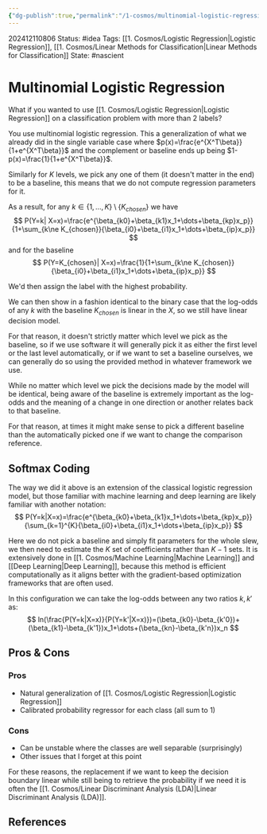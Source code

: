 ```yaml
---
{"dg-publish":true,"permalink":"/1-cosmos/multinomial-logistic-regression/","created":"2024-12-11T08:06:36.754-05:00","updated":"2024-12-13T09:09:17.293-05:00"}
---
```


202412110806
Status: #idea
Tags: [[1. Cosmos/Logistic Regression\|Logistic Regression]], [[1. Cosmos/Linear Methods for Classification\|Linear Methods for Classification]]
State: #nascient
# Multinomial Logistic Regression

What if you wanted to use [[1. Cosmos/Logistic Regression\|Logistic Regression]] on a classification problem with more than 2 labels?

You use multinomial logistic regression.
This a generalization of what we already did in the single variable case where $p(x)=\frac{e^{X^T\beta}}{1+e^{X^T\beta}}$ and the complement or baseline ends up being $1-p(x)=\frac{1}{1+e^{X^T\beta}}$.

Similarly for $K$ levels, we pick any one of them (it doesn't matter in the end) to be a baseline, this means that we do not compute regression parameters for it.

As a result, for any $k\in \{1,\dots, K\}\setminus \{K_{chosen}\}$ 
we have
$$
P(Y=k| X=x)=\frac{e^{\beta_{k0}+\beta_{k1}x_1+\dots+\beta_{kp}x_p}}{1+\sum_{k\ne K_{chosen}}{\beta_{i0}+\beta_{i1}x_1+\dots+\beta_{ip}x_p}}
$$
and for the baseline
$$
P(Y=K_{chosen}| X=x)=\frac{1}{1+\sum_{k\ne K_{chosen}}{\beta_{i0}+\beta_{i1}x_1+\dots+\beta_{ip}x_p}}
$$

We'd then assign the label with the highest probability.

We can then show in a fashion identical to the binary case that the log-odds of any $k$ with the baseline $K_{chosen}$ is linear in the $X$, so we still have linear decision model. 

For that reason, it doesn't strictly matter which level we pick as the baseline, so if we use software it will generally pick it as either the first level or the last level automatically, or if we want to set a baseline ourselves, we can generally do so using the provided method in whatever framework we use.

While no matter which level we pick the decisions made by the model will be identical, being aware of the baseline is extremely important as the log-odds and the meaning of a change in one direction or another relates back to that baseline.

For that reason, at times it might make sense to pick a different baseline than the automatically picked one if we want to change the comparison reference.

## Softmax Coding
The way we did it above is an extension of the classical logistic regression model, but those familiar with machine learning and deep learning are likely familiar with another notation:
$$
P(Y=k|X=x)=\frac{e^{\beta_{k0}+\beta_{k1}x_1+\dots+\beta_{kp}x_p}}{\sum_{k=1}^{K}{\beta_{i0}+\beta_{i1}x_1+\dots+\beta_{ip}x_p}}
$$

Here we do not pick a baseline and simply fit parameters for the whole slew, we then need to estimate the $K$ set of coefficients rather than $K-1$ sets. It is extensively done in [[1. Cosmos/Machine Learning\|Machine Learning]] and [[Deep Learning\|Deep Learning]], because this method is efficient computationally as it aligns better with the gradient-based optimization frameworks that are often used.

In this configuration we can take the log-odds between any two ratios $k, k'$ as:
$$
ln(\frac{P(Y=k|X=x)}{P(Y=k'|X=x)})=(\beta_{k0}-\beta_{k'0})+(\beta_{k1}-\beta_{k'1})x_1+\dots+(\beta_{kn}-\beta_{k'n})x_n
$$


## Pros & Cons
### Pros
- Natural generalization of [[1. Cosmos/Logistic Regression\|Logistic Regression]]
- Calibrated probability regressor for each class (all sum to $1$)
### Cons
- Can be unstable where the classes are well separable (surprisingly)
- Other issues that I forget at this point

For these reasons, the replacement if we want to keep the decision boundary linear while still being to retrieve the probability if we need it is often the [[1. Cosmos/Linear Discriminant Analysis (LDA)\|Linear Discriminant Analysis (LDA)]].
## References
